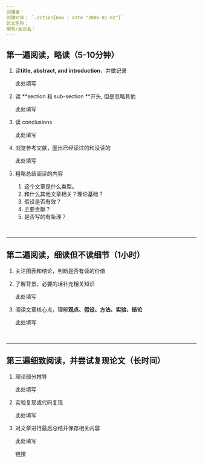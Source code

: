 ```yaml
---
创建者：
创建时间： `.action{now | date "2006-01-02"}`​
论文名称：
期刊/会议名：
---
```

## 第一遍阅读，略读（5-10分钟）

1. 读**title, abstract, and introduction**，并做记录

    此处填写
2. 读 **section 和 sub-section ​**开头, 但是忽略其他

    此处填写
3. 读 conclusions

    此处填写
4. 浏览参考文献，圈出已经读过的和没读的

    此处填写
5. 粗略总结阅读的内容

    1. 这个文章是什么类型。
    2. 和什么其他文章相关？理论基础？
    3. 假设是否有效？
    4. 主要贡献？
    5. 是否写的有条理？

‍

---

## 第二遍阅读，细读但不读细节（1小时）

1. 关注图表和结论，判断是否有读的价值
2. 了解背景，必要的话补充相关知识

    此处填写
3. 阅读文章核心点，理解**观点、假设、方法、实验、结论**

    此处填写

‍

---

## 第三遍细致阅读，并尝试复现论文（长时间）

1. 理论部分推导

    此处填写
2. 实验复现或代码复现

    此处填写
3. 对文章进行最后总结并保存相关内容

    此处填写

    链接

> 